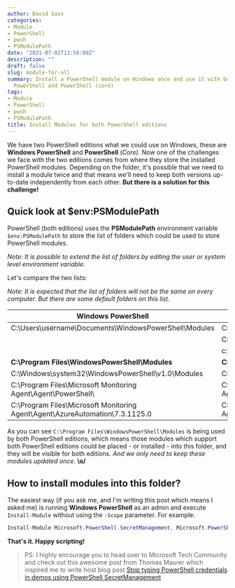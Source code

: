 ```yaml
---
author: David Sass
categories:
- Module
- PowerShell
- pwsh
- PSModulePath
date: "2021-07-02T13:58:09Z"
description: ""
draft: false
slug: module-for-all
summary: Install a PowerShell module on Windows once and use it with both Windows
  PowerShell and PowerShell (core)
tags:
- Module
- PowerShell
- pwsh
- PSModulePath
title: Install Modules for both PowerShell editions
---
```



We have two PowerShell editions what we could use on Windows, these are **Windows PowerShell** and **PowerShell** (_Core)._ Now one of the challenges we face with the two editions comes from where they store the installed PowerShell modules. Depending on the folder, it's possible that we need to install a module twice and that means we'll need to keep both versions up-to-date independently from each other. **But there is a solution for this challenge!**

## Quick look at $env:PSModulePath

PowerShell (both editions) uses the **PSModulePath** environment variable `$env:PSModulePath` to store the list of folders which could be used to store PowerShell modules.

*Note: It is possible to extend the list of folders by editing the user or system level environment variable.*

Let's compare the two lists:

*Note: It is expected that the list of folders will not be the same on every computer. But there are some default folders on this list.*

| Windows PowerShell                 | PowerShell             |
| ---------------------------------- | ---------------------- |
| C:\Users\username\Documents\WindowsPowerShell\Modules | C:\Users\username\Documents\PowerShell\Modules |
|    | C:\Program Files\PowerShell\Modules |
|    | c:\program files\powershell\7-lts\Modules |
| **C:\Program Files\WindowsPowerShell\Modules** | **C:\Program Files\WindowsPowerShell\Modules** |
| C:\Windows\system32\WindowsPowerShell\v1.0\Modules | C:\Windows\system32\WindowsPowerShell\v1.0\Modules |
| C:\Program Files\Microsoft Monitoring Agent\Agent\PowerShell\ | C:\Program Files\Microsoft Monitoring Agent\Agent\PowerShell\ |
| C:\Program Files\Microsoft Monitoring Agent\Agent\AzureAutomation\7.3.1125.0 | C:\Program Files\Microsoft Monitoring Agent\Agent\AzureAutomation\7.3.1125.0 |

As you can see `C:\Program Files\WindowsPowerShell\Modules` is being used by both PowerShell editions, which means those modules which support both PowerShell editions could be placed - or installed - into this folder, and they will be visible for both editions. *And we only need to keep these modules updated once.* **\o/**

## How to install modules into this folder? 

The easiest way (if you ask me, and I'm writing this post which means I asked me) is running **Windows PowerShell** as an admin and execute `Install-Module` without using the `-Scope` parameter. For example:

```PowerShell
Install-Module Microsoft.PowerShell.SecretManagement, Microsoft.PowerShell.SecretStore
```

**That's it. Happy scripting!**

> PS: I highly encourage you to head over to Microsoft Tech Community and check out this awesome post from Thomas Maurer which inspired me to write host blog post
> [Stop typing PowerShell credentials in demos using PowerShell SecretManagement](https://techcommunity.microsoft.com/t5/itops-talk-blog/stop-typing-powershell-credentials-in-demos-using-powershell/ba-p/2272072)





